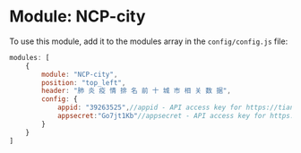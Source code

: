 # Module: NCP-city

To use this module, add it to the modules array in the `config/config.js` file:
````javascript
modules: [
    {
        module: "NCP-city",
        position: "top_left",
        header: "肺 炎 疫 情 排 名 前 十 城 市 相 关 数 据",
        config: {
            appid: "39263525",//appid - API access key for https://tianqiapi.com/user to register.
            appsecret:"Go7jt1Kb"//appsecret - API access key for https://tianqiapi.com/user to register.
        }
    }
]
````
